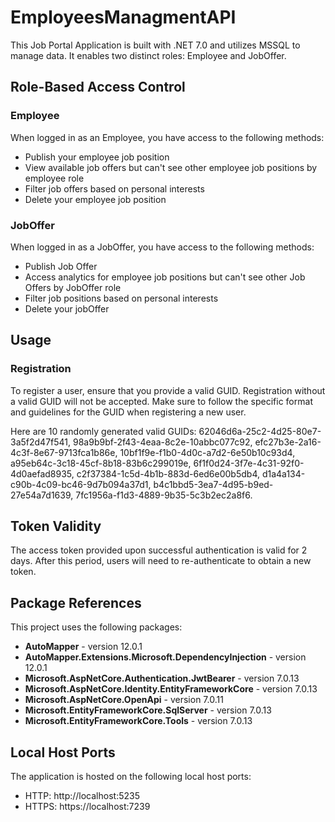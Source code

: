 # EmployeesManagmentAPI
This Job Portal Application is built with .NET 7.0 and utilizes MSSQL to manage data. It enables two distinct roles: Employee and JobOffer.

## Role-Based Access Control

### Employee

When logged in as an Employee, you have access to the following methods:

- Publish your employee job position
- View available job offers but can't see other employee job positions by employee role
- Filter job offers based on personal interests
- Delete your employee job position

### JobOffer

When logged in as a JobOffer, you have access to the following methods:

- Publish Job Offer
- Access analytics for employee job positions but can't see other Job Offers by JobOffer role
- Filter job positions based on personal interests
- Delete your jobOffer


## Usage

### Registration

To register a user, ensure that you provide a valid GUID. Registration without a valid GUID will not be accepted. Make sure to follow the specific format and guidelines for the GUID when registering a new user.

Here are 10 randomly generated valid GUIDs:
62046d6a-25c2-4d25-80e7-3a5f2d47f541,
98a9b9bf-2f43-4eaa-8c2e-10abbc077c92,
efc27b3e-2a16-4c3f-8e67-9713fca1b86e,
10bf1f9e-f1b0-4d0c-a7d2-6e50b10c93d4,
a95eb64c-3c18-45cf-8b18-83b6c299019e,
6f1f0d24-3f7e-4c31-92f0-4d0aefad8935,
c2f37384-1c5d-4b1b-883d-6ed6e00b5db4,
d1a4a134-c90b-4c09-bc46-9d7b094a37d1,
b4c1bbd5-3ea7-4d95-b9ed-27e54a7d1639,
7fc1956a-f1d3-4889-9b35-5c3b2ec2a8f6.

## Token Validity

The access token provided upon successful authentication is valid for 2 days. After this period, users will need to re-authenticate to obtain a new token.

## Package References

This project uses the following packages:

- **AutoMapper** - version 12.0.1
- **AutoMapper.Extensions.Microsoft.DependencyInjection** - version 12.0.1
- **Microsoft.AspNetCore.Authentication.JwtBearer** - version 7.0.13
- **Microsoft.AspNetCore.Identity.EntityFrameworkCore** - version 7.0.13
- **Microsoft.AspNetCore.OpenApi** - version 7.0.11
- **Microsoft.EntityFrameworkCore.SqlServer** - version 7.0.13
- **Microsoft.EntityFrameworkCore.Tools** - version 7.0.13

## Local Host Ports

The application is hosted on the following local host ports:

- HTTP: http://localhost:5235
- HTTPS: https://localhost:7239

